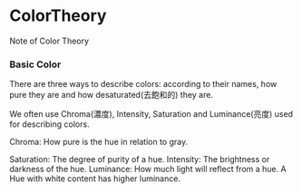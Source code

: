 # ColorTheory
Note of Color Theory

### Basic Color

There are three ways to describe colors: according to their names, how pure they are and how desaturated(去飽和的) they are. 

We often use Chroma(濃度), Intensity, Saturation and Luminance(亮度) used for describing colors.

Chroma: How pure is the hue in relation to gray.


<span style='background: red; height: 100px; width: 100px;'></span>


Saturation: The degree of purity of a hue.
Intensity: The brightness or darkness of the hue.
Luminance: How much light will reflect from a hue. A Hue with white content has higher luminance.
